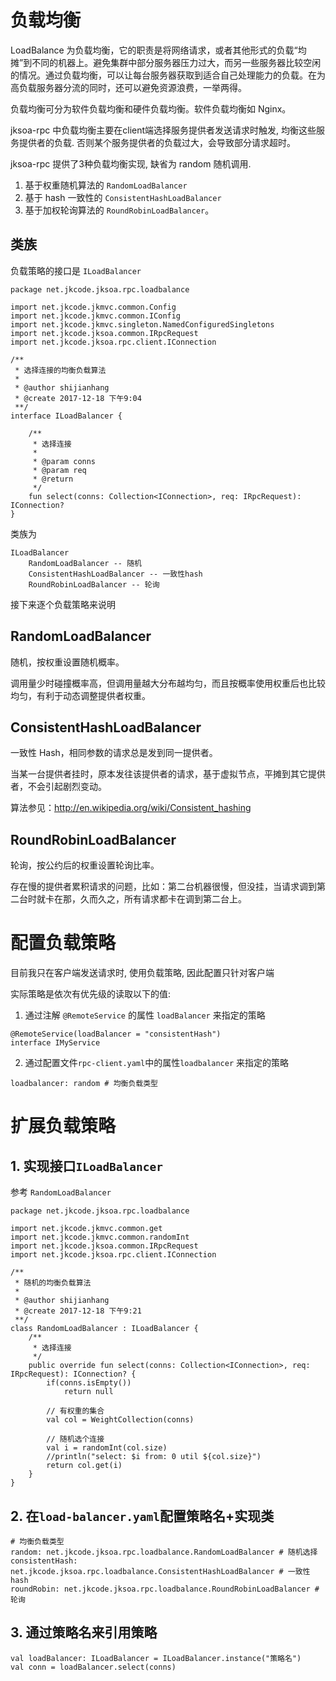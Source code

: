 # 负载均衡

LoadBalance 为负载均衡，它的职责是将网络请求，或者其他形式的负载“均摊”到不同的机器上。避免集群中部分服务器压力过大，而另一些服务器比较空闲的情况。通过负载均衡，可以让每台服务器获取到适合自己处理能力的负载。在为高负载服务器分流的同时，还可以避免资源浪费，一举两得。

负载均衡可分为软件负载均衡和硬件负载均衡。软件负载均衡如 Nginx。

jksoa-rpc 中负载均衡主要在client端选择服务提供者发送请求时触发, 均衡这些服务提供者的负载. 否则某个服务提供者的负载过大，会导致部分请求超时。

jksoa-rpc 提供了3种负载均衡实现, 缺省为 random 随机调用.
1. 基于权重随机算法的 `RandomLoadBalancer`
2. 基于 hash 一致性的 `ConsistentHashLoadBalancer`
3. 基于加权轮询算法的 `RoundRobinLoadBalancer`。

## 类族

负载策略的接口是 `ILoadBalancer`

```
package net.jkcode.jksoa.rpc.loadbalance

import net.jkcode.jkmvc.common.Config
import net.jkcode.jkmvc.common.IConfig
import net.jkcode.jkmvc.singleton.NamedConfiguredSingletons
import net.jkcode.jksoa.common.IRpcRequest
import net.jkcode.jksoa.rpc.client.IConnection

/**
 * 选择连接的均衡负载算法
 *
 * @author shijianhang
 * @create 2017-12-18 下午9:04
 **/
interface ILoadBalancer {

    /**
     * 选择连接
     *
     * @param conns
     * @param req
     * @return
     */
    fun select(conns: Collection<IConnection>, req: IRpcRequest): IConnection?
}
```

类族为

```
ILoadBalancer
    RandomLoadBalancer -- 随机
    ConsistentHashLoadBalancer -- 一致性hash
    RoundRobinLoadBalancer -- 轮询
```

接下来逐个负载策略来说明

## RandomLoadBalancer
随机，按权重设置随机概率。

调用量少时碰撞概率高，但调用量越大分布越均匀，而且按概率使用权重后也比较均匀，有利于动态调整提供者权重。

## ConsistentHashLoadBalancer
一致性 Hash，相同参数的请求总是发到同一提供者。

当某一台提供者挂时，原本发往该提供者的请求，基于虚拟节点，平摊到其它提供者，不会引起剧烈变动。

算法参见：http://en.wikipedia.org/wiki/Consistent_hashing

## RoundRobinLoadBalancer
轮询，按公约后的权重设置轮询比率。

存在慢的提供者累积请求的问题，比如：第二台机器很慢，但没挂，当请求调到第二台时就卡在那，久而久之，所有请求都卡在调到第二台上。

# 配置负载策略

目前我只在客户端发送请求时, 使用负载策略, 因此配置只针对客户端

实际策略是依次有优先级的读取以下的值:

1. 通过注解 `@RemoteService` 的属性 `loadBalancer` 来指定的策略

```
@RemoteService(loadBalancer = "consistentHash")
interface IMyService
```

2. 通过配置文件`rpc-client.yaml`中的属性`loadbalancer` 来指定的策略

```
loadbalancer: random # 均衡负载类型
```

# 扩展负载策略

## 1. 实现接口`ILoadBalancer`

参考 `RandomLoadBalancer`

```
package net.jkcode.jksoa.rpc.loadbalance

import net.jkcode.jkmvc.common.get
import net.jkcode.jkmvc.common.randomInt
import net.jkcode.jksoa.common.IRpcRequest
import net.jkcode.jksoa.rpc.client.IConnection

/**
 * 随机的均衡负载算法
 *
 * @author shijianhang
 * @create 2017-12-18 下午9:21
 **/
class RandomLoadBalancer : ILoadBalancer {
    /**
     * 选择连接
     */
    public override fun select(conns: Collection<IConnection>, req: IRpcRequest): IConnection? {
        if(conns.isEmpty())
            return null

        // 有权重的集合
        val col = WeightCollection(conns)

        // 随机选个连接
        val i = randomInt(col.size)
        //println("select: $i from: 0 util ${col.size}")
        return col.get(i)
    }
}
```

## 2. 在`load-balancer.yaml`配置策略名+实现类

```
# 均衡负载类型
random: net.jkcode.jksoa.rpc.loadbalance.RandomLoadBalancer # 随机选择
consistentHash: net.jkcode.jksoa.rpc.loadbalance.ConsistentHashLoadBalancer # 一致性hash
roundRobin: net.jkcode.jksoa.rpc.loadbalance.RoundRobinLoadBalancer # 轮询
```

## 3. 通过策略名来引用策略

```
val loadBalancer: ILoadBalancer = ILoadBalancer.instance("策略名")
val conn = loadBalancer.select(conns)
```